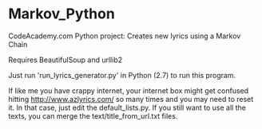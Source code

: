 # Markov_Python
CodeAcademy.com Python project: Creates new lyrics using a Markov Chain

 Requires BeautifulSoup and urllib2

Just run 'run_lyrics_generator.py' in Python (2.7) to run this program.

If like me you have crappy internet, your internet box might get confused hitting http://www.azlyrics.com/ so many times and you may need to reset it. In that case, just edit the default_lists.py. If you still want to use all the texts, you can merge the text/title_from_url.txt files.
